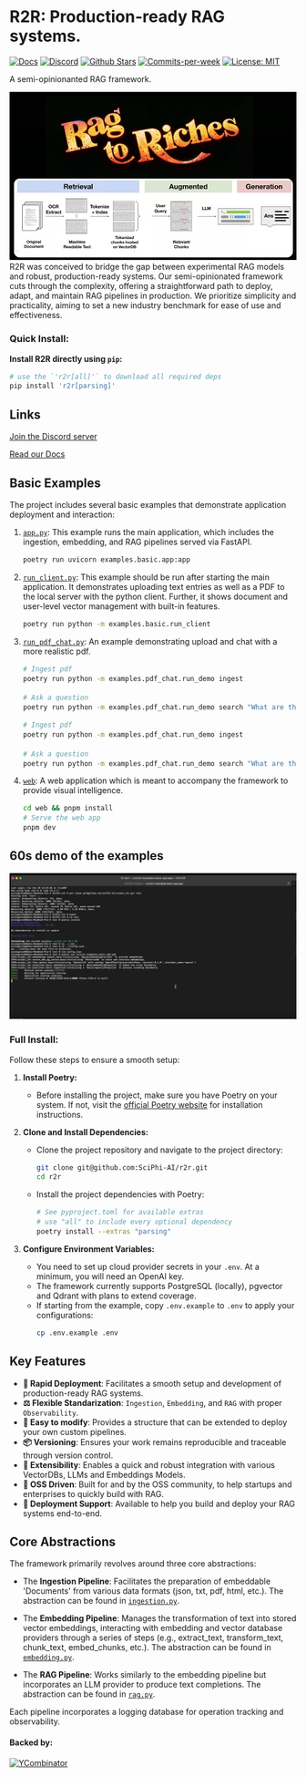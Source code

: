 # R2R: Production-ready RAG systems.

<p align="left">
  <a href="https://docs.sciphi.ai"><img src="https://img.shields.io/badge/docs.sciphi.ai-3F16E4" alt="Docs"></a>
  <a href="https://discord.gg/p6KqD2kjtB"><img src="https://img.shields.io/discord/1120774652915105934?style=social&logo=discord" alt="Discord"></a>
  <a href="https://github.com/SciPhi-AI"><img src="https://img.shields.io/github/stars/SciPhi-AI" alt="Github Stars"></a>
  <a href="https://github.com/SciPhi-AI/R2R/pulse"><img src="https://img.shields.io/github/commit-activity/w/SciPhi-AI/R2R" alt="Commits-per-week"></a>
  <a href="https://opensource.org/licenses/MIT"><img src="https://img.shields.io/badge/License-MIT-purple.svg" alt="License: MIT"></a>
</p>

A semi-opinionanted RAG framework.

<img src="./docs/pages/r2r.jpeg" alt="Sciphi Framework">
R2R was conceived to bridge the gap between experimental RAG models and robust, production-ready systems. Our semi-opinionated framework cuts through the complexity, offering a straightforward path to deploy, adapt, and maintain RAG pipelines in production. We prioritize simplicity and practicality, aiming to set a new industry benchmark for ease of use and effectiveness.

### Quick Install:

**Install R2R directly using `pip`:**

```bash
# use the `'r2r[all]'` to download all required deps
pip install 'r2r[parsing]'
```

## Links

[Join the Discord server](https://discord.gg/p6KqD2kjtB)

[Read our Docs](https://docs.sciphi.ai/)

## Basic Examples

The project includes several basic examples that demonstrate application deployment and interaction:

1. [`app.py`](examples/basic/app.py): This example runs the main application, which includes the ingestion, embedding, and RAG pipelines served via FastAPI.

   ```bash
   poetry run uvicorn examples.basic.app:app
   ```

2. [`run_client.py`](examples/basic/run_client.py): This example should be run after starting the main application. It demonstrates uploading text entries as well as a PDF to the local server with the python client. Further, it shows document and user-level vector management with built-in features.

   ```bash
   poetry run python -m examples.basic.run_client
   ```

3. [`run_pdf_chat.py`](examples/pdf_chat/run_demo.py): An example demonstrating upload and chat with a more realistic pdf.

   ```bash
   # Ingest pdf
   poetry run python -m examples.pdf_chat.run_demo ingest

   # Ask a question
   poetry run python -m examples.pdf_chat.run_demo search "What are the key themes of Meditations?"
   ```

   ```bash
   # Ingest pdf
   poetry run python -m examples.pdf_chat.run_demo ingest

   # Ask a question
   poetry run python -m examples.pdf_chat.run_demo search "What are the key themes of Meditations?"
   ```

4. [`web`](web/package.json): A web application which is meant to accompany the framework to provide visual intelligence.
   ```bash
   cd web && pnpm install
   # Serve the web app
   pnpm dev
   ```

## 60s demo of the examples

[![demo_screenshot](./docs/pages/getting-started/demo_screenshot.png)](https://github.com/SciPhi-AI/R2R/assets/68796651/01fee645-1beb-4096-9e7d-7d0fa01386ea)

### Full Install:

Follow these steps to ensure a smooth setup:

1. **Install Poetry:**

   - Before installing the project, make sure you have Poetry on your system. If not, visit the [official Poetry website](https://python-poetry.org/docs/#installation) for installation instructions.

2. **Clone and Install Dependencies:**

   - Clone the project repository and navigate to the project directory:
     ```bash
     git clone git@github.com:SciPhi-AI/r2r.git
     cd r2r
     ```
   - Install the project dependencies with Poetry:
     ```bash
     # See pyproject.toml for available extras
     # use "all" to include every optional dependency
     poetry install --extras "parsing"
     ```

3. **Configure Environment Variables:**
   - You need to set up cloud provider secrets in your `.env`. At a minimum, you will need an OpenAI key.
   - The framework currently supports PostgreSQL (locally), pgvector and Qdrant with plans to extend coverage.
   - If starting from the example, copy `.env.example` to `.env` to apply your configurations:
     ```bash
     cp .env.example .env
     ```

## Key Features

- **🚀 Rapid Deployment**: Facilitates a smooth setup and development of production-ready RAG systems.
- **⚖️ Flexible Standarization**: `Ingestion`, `Embedding`, and `RAG` with proper `Observability`.
- **🧩 Easy to modify**: Provides a structure that can be extended to deploy your own custom pipelines.
- **📦 Versioning**: Ensures your work remains reproducible and traceable through version control.
- **🔌 Extensibility**: Enables a quick and robust integration with various VectorDBs, LLMs and Embeddings Models.
- **🤖 OSS Driven**: Built for and by the OSS community, to help startups and enterprises to quickly build with RAG.
- **📝 Deployment Support**: Available to help you build and deploy your RAG systems end-to-end.

## Core Abstractions

The framework primarily revolves around three core abstractions:

- The **Ingestion Pipeline**: Facilitates the preparation of embeddable 'Documents' from various data formats (json, txt, pdf, html, etc.). The abstraction can be found in [`ingestion.py`](r2r/core/pipelines/ingestion.py).

- The **Embedding Pipeline**: Manages the transformation of text into stored vector embeddings, interacting with embedding and vector database providers through a series of steps (e.g., extract_text, transform_text, chunk_text, embed_chunks, etc.). The abstraction can be found in [`embedding.py`](r2r/core/pipelines/embedding.py).

- The **RAG Pipeline**: Works similarly to the embedding pipeline but incorporates an LLM provider to produce text completions. The abstraction can be found in [`rag.py`](r2r/core/pipelines/rag.py).

Each pipeline incorporates a logging database for operation tracking and observability.

#### Backed by:

<a href="https://www.ycombinator.com/" target="_blank"><img src="https://i0.wp.com/www.vccafe.com/wp-content/uploads/2017/09/Y_Combinator_logo_text_wordmark.png?ssl=1" alt="YCombinator" style="width: 120px; height: 30px;" width="20" height="20" /></a>
